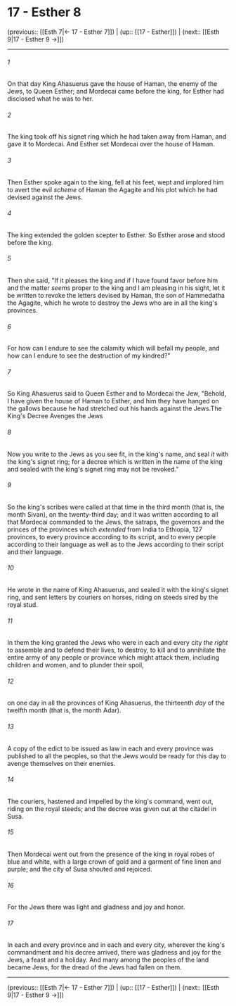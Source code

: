 # 17 - Esther 8

(previous:: [[Esth 7|← 17 - Esther 7]]) | (up:: [[17 - Esther]]) | (next:: [[Esth 9|17 - Esther 9 →]])

***


###### 1 
On that day King Ahasuerus gave the house of Haman, the enemy of the Jews, to Queen Esther; and Mordecai came before the king, for Esther had disclosed what he was to her. 

###### 2 
The king took off his signet ring which he had taken away from Haman, and gave it to Mordecai. And Esther set Mordecai over the house of Haman. 

###### 3 
Then Esther spoke again to the king, fell at his feet, wept and implored him to avert the evil _scheme_ of Haman the Agagite and his plot which he had devised against the Jews. 

###### 4 
The king extended the golden scepter to Esther. So Esther arose and stood before the king. 

###### 5 
Then she said, "If it pleases the king and if I have found favor before him and the matter _seems_ proper to the king and I am pleasing in his sight, let it be written to revoke the letters devised by Haman, the son of Hammedatha the Agagite, which he wrote to destroy the Jews who are in all the king's provinces. 

###### 6 
For how can I endure to see the calamity which will befall my people, and how can I endure to see the destruction of my kindred?" 

###### 7 
So King Ahasuerus said to Queen Esther and to Mordecai the Jew, "Behold, I have given the house of Haman to Esther, and him they have hanged on the gallows because he had stretched out his hands against the Jews.The King's Decree Avenges the Jews 

###### 8 
Now you write to the Jews as you see fit, in the king's name, and seal _it_ with the king's signet ring; for a decree which is written in the name of the king and sealed with the king's signet ring may not be revoked." 

###### 9 
So the king's scribes were called at that time in the third month (that is, the month Sivan), on the twenty-third day; and it was written according to all that Mordecai commanded to the Jews, the satraps, the governors and the princes of the provinces which _extended_ from India to Ethiopia, 127 provinces, to every province according to its script, and to every people according to their language as well as to the Jews according to their script and their language. 

###### 10 
He wrote in the name of King Ahasuerus, and sealed it with the king's signet ring, and sent letters by couriers on horses, riding on steeds sired by the royal stud. 

###### 11 
In them the king granted the Jews who were in each and every city _the right_ to assemble and to defend their lives, to destroy, to kill and to annihilate the entire army of any people or province which might attack them, including children and women, and to plunder their spoil, 

###### 12 
on one day in all the provinces of King Ahasuerus, the thirteenth _day_ of the twelfth month (that is, the month Adar). 

###### 13 
A copy of the edict to be issued as law in each and every province was published to all the peoples, so that the Jews would be ready for this day to avenge themselves on their enemies. 

###### 14 
The couriers, hastened and impelled by the king's command, went out, riding on the royal steeds; and the decree was given out at the citadel in Susa. 

###### 15 
Then Mordecai went out from the presence of the king in royal robes of blue and white, with a large crown of gold and a garment of fine linen and purple; and the city of Susa shouted and rejoiced. 

###### 16 
For the Jews there was light and gladness and joy and honor. 

###### 17 
In each and every province and in each and every city, wherever the king's commandment and his decree arrived, there was gladness and joy for the Jews, a feast and a holiday. And many among the peoples of the land became Jews, for the dread of the Jews had fallen on them.

***

(previous:: [[Esth 7|← 17 - Esther 7]]) | (up:: [[17 - Esther]]) | (next:: [[Esth 9|17 - Esther 9 →]])

